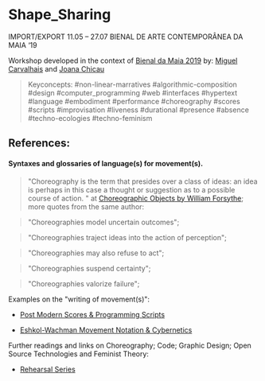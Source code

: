 # Shape_Sharing

IMPORT/EXPORT 11.05 – 27.07 BIENAL DE ARTE CONTEMPORÂNEA DA MAIA ‘19 

Workshop developed in the context of [Bienal da Maia 2019](http://bienaldamaia.com/) by: [Miguel Carvalhais](carvalhais.org) and [Joana Chicau](joanachicau.com) 
    
> Keyconcepts: #non-linear-marratives #algorithmic-composition #design #computer_programming #web #interfaces #hypertext #language #embodiment #performance #choreography #scores #scripts #improvisation #liveness #durational #presence #absence #techno-ecologies #techno-feminism 
    
## References:
#### Syntaxes and glossaries of language(s) for movement(s).

> "Choreography is the term that presides over a class of ideas: an idea is perhaps in this case a thought or suggestion as to a possible course of action. " at [Choreographic Objects by William Forsythe](http://www.williamforsythe.com/essay.html); more quotes from the same author:

> "Choreographies model uncertain outcomes";

> "Choreographies traject ideas into the action of perception";

> "Choreographies may also refuse to act";

> "Choreographies suspend certainty";

> "Choreographies valorize failure";


Examples on the "writing of movement(s)":

* [Post Modern Scores & Programming Scripts](http://pzwart1.wdka.hro.nl/~jo/notebook/series/glossary.html)

* [Eshkol-Wachman Movement Notation & Cybernetics](https://joanachicau.x-temporary.org/)


Further readings and links on Choreography; Code; Graphic Design; Open Source Technologies and Feminist Theory:
* [Rehearsal Series](https://github.com/JoBCB/Rehearsal_Series/wiki/References)
